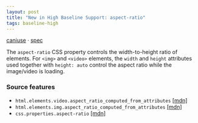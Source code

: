```yaml
---
layout: post
title: "New in High Baseline Support: aspect-ratio"
tags: baseline-high
---
```


[caniuse](https://caniuse.com/?search=aspect-ratio) · [spec](https://drafts.csswg.org/css-sizing-4/#aspect-ratio)

The `aspect-ratio` CSS property controls the width-to-height ratio of elements. For `<img>` and `<video>` elements, the `width` and `height` attributes used together with `height: auto` control the aspect ratio while the image/video is loading.

### Source features

- ``html.elements.video.aspect_ratio_computed_from_attributes`` [[mdn]](https://https://developer.mozilla.org/en-US/search?q=html.elements.video.aspect_ratio_computed_from_attributes)
- ``html.elements.img.aspect_ratio_computed_from_attributes`` [[mdn]](https://https://developer.mozilla.org/en-US/search?q=html.elements.img.aspect_ratio_computed_from_attributes)
- ``css.properties.aspect-ratio`` [[mdn]](https://https://developer.mozilla.org/en-US/search?q=css.properties.aspect-ratio)
